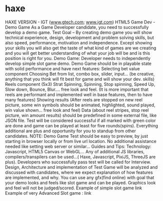 # haxe
HAXE VERSION - IGT (www.gtech.com; www.igt.com) HTML5 Game Dev - Demo Game As a Game Developer candidate, you need to successfully develop a demo game. Test Goal – By creating demo game you will show technical experience, design, development and problem solving skills, but also speed, performance, motivation and independence. Except showing your skills you will also get the taste of what kind of games are we creating and you will get better understanding of what your job will be and is this position is right for you. Demo Game: Developer needs to independently develop simple slot game demo. Demo Game should be in playable state with solid performance and have next features: Selecting bet value component Choosing Bet from list, combo box, slider, input… (be creative, anything that you think will fit best for game and will show your dev. skills) Reels component (5x3) Strat Spinning, Spinning, Stop spinning, Speed Up, Slow down, Bounce, Blur…. free look and feel. (It is more important that reels are performant and implemented well in base features, then to have many features) Showing results (After reels are stopped on new reel picture, some win symbols should be animated, highlighted, sound played, win value shown… free look and feel) Data (about reel stripes, stop reel picture, win amount results) should be predefined in some external file, like JSON file. Test will be considered successful if all marked with green color are done and game can be played at least for five rounds(spins). Everything additional are plus and opportunity for you to standup from other candidates. NOTE: Demo Game Test should be easy to preview, by just starting in browser locally or from live url location. No additional assistance needed like setting web server or similar… Guides and Tips: Technology: Javascript, HTML5 Canvas or WebGL… Any of additional JS libraries, compilers/transpilers can be used…( Haxe, Javascript, PixiJS, ThreeJS are plus). Developers who successfully pass test will be called for Interview. Design, Architecture and implementation of Test Game will be analyzed and discussed with candidates, where we expect explanation of how features are implemented, and why. You can use any gfx(find online) with goal that your demo looks and feels like slot game and can be played. Graphics look and feel will not be judged/scored. Example of simple slot game link Example of very Advanced Slot game : link

